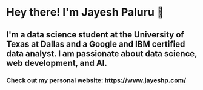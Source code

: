 # Hey there! I'm Jayesh Paluru 👋

## I'm a data science student at the University of Texas at Dallas and a Google and IBM certified data analyst. I am passionate about data science, web development, and AI.

### Check out my personal website: https://www.jayeshp.com/
